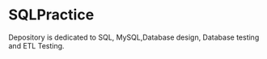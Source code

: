 # SQLPractice
Depository is dedicated to SQL, MySQL,Database design, Database testing and ETL Testing.
